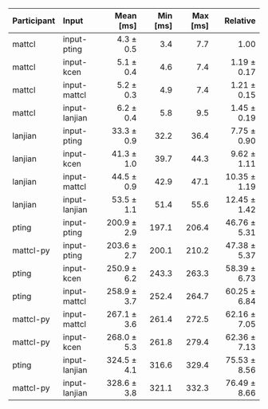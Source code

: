 | Participant | Input | Mean [ms] | Min [ms] | Max [ms] | Relative |
|:---|:---|---:|---:|---:|---:|
| mattcl | input-pting | 4.3 ± 0.5 | 3.4 | 7.7 | 1.00 |
| mattcl | input-kcen | 5.1 ± 0.4 | 4.6 | 7.4 | 1.19 ± 0.17 |
| mattcl | input-mattcl | 5.2 ± 0.3 | 4.9 | 7.4 | 1.21 ± 0.15 |
| mattcl | input-lanjian | 6.2 ± 0.4 | 5.8 | 9.5 | 1.45 ± 0.19 |
| lanjian | input-pting | 33.3 ± 0.9 | 32.2 | 36.4 | 7.75 ± 0.90 |
| lanjian | input-kcen | 41.3 ± 1.0 | 39.7 | 44.3 | 9.62 ± 1.11 |
| lanjian | input-mattcl | 44.5 ± 0.9 | 42.9 | 47.1 | 10.35 ± 1.19 |
| lanjian | input-lanjian | 53.5 ± 1.1 | 51.4 | 55.6 | 12.45 ± 1.42 |
| pting | input-pting | 200.9 ± 2.9 | 197.1 | 206.4 | 46.76 ± 5.31 |
| mattcl-py | input-pting | 203.6 ± 2.7 | 200.1 | 210.2 | 47.38 ± 5.37 |
| pting | input-kcen | 250.9 ± 6.2 | 243.3 | 263.3 | 58.39 ± 6.73 |
| pting | input-mattcl | 258.9 ± 3.7 | 252.4 | 264.7 | 60.25 ± 6.84 |
| mattcl-py | input-mattcl | 267.1 ± 3.6 | 261.4 | 272.5 | 62.16 ± 7.05 |
| mattcl-py | input-kcen | 268.0 ± 5.3 | 261.8 | 279.4 | 62.36 ± 7.13 |
| pting | input-lanjian | 324.5 ± 4.1 | 316.6 | 329.4 | 75.53 ± 8.56 |
| mattcl-py | input-lanjian | 328.6 ± 3.8 | 321.1 | 332.3 | 76.49 ± 8.66 |
